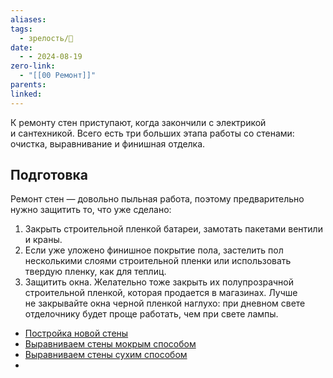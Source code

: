 ```yaml
---
aliases: 
tags:
  - зрелость/🌱
date:
  - - 2024-08-19
zero-link:
  - "[[00 Ремонт]]"
parents: 
linked:
---
```

К ремонту стен приступают, когда закончили с электрикой и сантехникой. Всего есть три больших этапа работы со стенами: очистка, выравнивание и финишная отделка.
## Подготовка
Ремонт стен — довольно пыльная работа, поэтому предварительно нужно защитить то, что уже сделано:
1. Закрыть строительной пленкой батареи, замотать пакетами вентили и краны.
2. Если уже уложено финишное покрытие пола, застелить пол несколькими слоями строительной пленки или использовать твердую пленку, как для теплиц.
3. Защитить окна. Желательно тоже закрыть их полупрозрачной строительной пленкой, которая продается в магазинах. Лучше не закрывайте окна черной пленкой наглухо: при дневном свете отделочнику будет проще работать, чем при свете лампы.


- [Постройка новой стены](Постройка%20новой%20стены.md)
- [Выравниваем стены мокрым способом](Выравниваем%20стены%20мокрым%20способом.md)
- [Выравниваем стены сухим способом](Выравниваем%20стены%20сухим%20способом.md)
- 